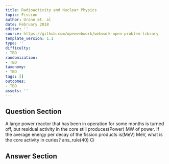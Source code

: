 ```yaml
---
title: Radioactivity and Nuclear Physics
topic: Fission
author: Urone et. al
date: February 2018
editor: ''
source: https://github.com/openwebwork/webwork-open-problem-library
template_version: 1.1
type: ''
difficulty:
- TBD
randomization:
- TBD
taxonomy:
- TBD
tags: []
outcomes:
- TBD
assets: ''
---
```


## Question Section 

A large power reactor that has been in operation for some months is turned off, but
residual activity in the core still produces(Power) MW of power. If the average energy per decay of the fission products is(MeV) MeV, what is the core activity in curies?
ans_rule(40) Ci



## Answer Section

